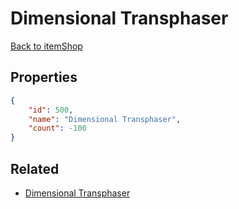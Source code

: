 # Dimensional Transphaser

<no description available>

[Back to itemShop](../item-shops.md)

## Properties

```json
{
    "id": 500,
    "name": "Dimensional Transphaser",
    "count": -100
}
```

## Related

- [Dimensional Transphaser](../items/15711-dimensional-transphaser.md)

